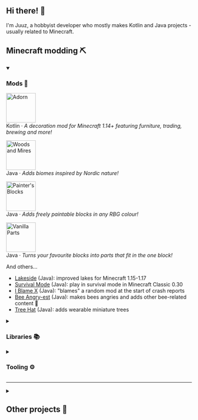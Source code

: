 ## Hi there! :wave:

I'm Juuz, a hobbyist developer who mostly makes Kotlin and Java projects - usually related to Minecraft.

## Minecraft modding ⛏

<details open=""><summary><h3>Mods 🎲</h3></summary>

<p><a href="https://github.com/Juuxel/Adorn"><img src="https://i.imgur.com/wFpM7FG.png" alt="Adorn" height="80px"></a>
<br>Kotlin · <em>A decoration mod for Minecraft 1.14+ featuring furniture, trading, brewing and more!</em>
<p><a href="https://github.com/Juuxel/WoodsAndMires"><img src="https://i.imgur.com/HeVqFJE.png" alt="Woods and Mires" height="80px"></a>
<br>Java · <em>Adds biomes inspired by Nordic nature!</em>
<p><a href="https://github.com/Juuxel/PaintersBlocks"><img src="https://i.imgur.com/uVTHBvB.png" alt="Painter's Blocks" height="80px"></a>
<br>Java · <em>Adds freely paintable blocks in any RBG colour!</em>
<p><a href="https://github.com/Juuxel/VanillaParts"><img src="https://i.imgur.com/CKffJH2.png" alt="Vanilla Parts" height="80px"></a>
<br>Java · <em>Turns your favourite blocks into parts that fit in the one block!</em>

And others...

- [Lakeside](https://github.com/Juuxel/Lakeside) (Java): improved lakes for Minecraft 1.15-1.17
- [Survival Mode](https://github.com/Juuxel/SurvivalMode) (Java): play in survival mode in Minecraft Classic 0.30
- [I Blame X](https://github.com/Juuxel/i-blame-x) (Java): "blames" a random mod at the start of crash reports
- [Bee Angry-est](https://github.com/Juuxel/BeeAngry-est) (Java): makes bees angries and adds other bee-related content :bee:
- [Tree Hat](https://github.com/Juuxel/TreeHat) (Java): adds wearable miniature trees

</details>
<details><summary><h3>Libraries 📚</h3></summary>

- [LibGui](https://github.com/CottonMC/LibGui) (Java): a modern GUI library for Fabric
- Many APIs in [Fabric API](https://github.com/FabricMC/fabric) (Java), including the Screen Handler API and the Loot API

</details>
<details><summary><h3>Tooling ⚙</h3></summary>

- [Architectury](https://github.com/architectury) (Java, Kotlin): a cross-platform Minecraft modding toolchain
- [loom-quiltflower](https://github.com/Juuxel/LoomQuiltflower) (Java): adds the Quiltflower decompiler to Loom-based development environments
- [AntiquityMC](https://github.com/AntiquityMC) (Java): modding Minecraft Classic 0.30 on a modern Fabric toolchain
- [Fabric Filament](https://github.com/FabricMC/fabric-filament) (Java): a Gradle plugin to help with building deobfuscation mappings
- [Unprotect](https://github.com/Juuxel/unprotect) (Java): a ModLauncher plugin that makes package-private and protected code public at runtime
- [Architectury API Versions](https://github.com/Juuxel/architectury-api-versions) ([website](https://juuxel.github.io/architectury-api-versions)): a website that finds the latest version of Architectury API
- Architectury Versions ([Kotlin](https://github.com/Juuxel/architectury-versions.kt), [old Rust version](https://github.com/Juuxel/architectury-versions)): a CLI tool that finds the latest versions of Architectury and Fabric projects

</details>

---

<details><summary><h2>Other projects 🧪</h2></summary>

- [Gronkify](https://github.com/Juuxel/Gronkify) (Scala): a cursed Gradle plugin that plays music during your long builds
- [fc0](https://github.com/Juuxel/fc0) (Groovy): a modding toolchain for 2fc0f18
- [Leaf Through](https://github.com/Juuxel/LeafThrough) (Kotlin): a simple string reader library
- [Scissors](https://github.com/Juuxel/Scissors) (Kotlin): a tool that can "cut away" a deobfuscation mapping layer by comparing it to a larger mapping set
- [Ripple](https://github.com/Juuxel/Ripple) (Java): a library for processing deobfuscation mappings 
- [Cucuwiki](https://github.com/Juuxel/cucuwiki) (Kotlin, TypeScript): a simple wiki
- [LibNinePatch](https://github.com/Juuxel/LibNinePatch) (Java): a simple Java 9patch renderer for any graphics API
- [Jankson Record Adapter](https://github.com/Juuxel/JanksonRecordAdapter) (Java): an addon for [Jankson](https://github.com/falkreon/Jankson) that serialises Java records
- [Publish Checkstyle Report](https://github.com/Juuxel/publish-checkstyle-report) (TypeScript): a GitHub action that shows Checkstyle errors inline as code annotations

</details>
